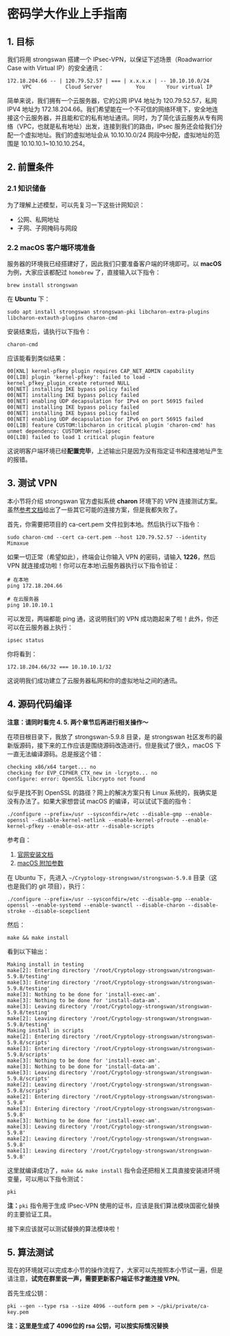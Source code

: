 # 密码学大作业上手指南

## 1. 目标

我们将用 strongswan 搭建一个 IPsec-VPN，以保证下述场景（Roadwarrior Case with Virtual IP）的安全通讯：
```
172.18.204.66 -- | 120.79.52.57 | === | x.x.x.x | -- 10.10.10.0/24
     VPC           Cloud Server           You       Your virtual IP
```

简单来说，我们拥有一个云服务器，它的公网 IPV4 地址为 120.79.52.57，私网 IPV4 地址为 172.18.204.66。我们希望能在一个不可信的网络环境下，安全地连接这个云服务器，并且能和它的私有地址通讯。同时，为了简化该云服务从专有网络（VPC，也就是私有地址）出发，连接到我们的路由，IPsec 服务还会给我们分配一个虚拟地址。我们的虚拟地址会从 10.10.10.0/24 网段中分配，虚拟地址的范围是 10.10.10.1\~10.10.10.254。

## 2. 前置条件

### 2.1 知识储备

为了理解上述模型，可以先复习一下这些计网知识：

+ 公网、私网地址
+ 子网、子网掩码与网段

### 2.2 macOS 客户端环境准备

服务器的环境我已经搭建好了，因此我们只要准备客户端的环境即可。以 **macOS** 为例，大家应该都配过 `homebrew` 了，直接输入以下指令：
```
brew install strongswan
```

在 **Ubuntu** 下：
```
sudo apt install strongswan strongswan-pki libcharon-extra-plugins libcharon-extauth-plugins charon-cmd
```

安装结束后，请执行以下指令：
```
charon-cmd
```

应该能看到类似结果：
```
00[KNL] kernel-pfkey plugin requires CAP_NET_ADMIN capability
00[LIB] plugin 'kernel-pfkey': failed to load - kernel_pfkey_plugin_create returned NULL
00[NET] installing IKE bypass policy failed
00[NET] installing IKE bypass policy failed
00[NET] enabling UDP decapsulation for IPv4 on port 56915 failed
00[NET] installing IKE bypass policy failed
00[NET] installing IKE bypass policy failed
00[NET] enabling UDP decapsulation for IPv6 on port 56915 failed
00[LIB] feature CUSTOM:libcharon in critical plugin 'charon-cmd' has unmet dependency: CUSTOM:kernel-ipsec
00[LIB] failed to load 1 critical plugin feature
```

这说明客户端环境已经**配置完毕**，上述输出只是因为没有指定证书和连接地址产生的报错。

## 3. 测试 VPN

本小节将介绍 strongswan 官方虚拟系统 **charon** 环境下的 VPN 连接测试方案。虽然[参考文档](https://www.digitalocean.com/community/tutorials/how-to-set-up-an-ikev2-vpn-server-with-strongswan-on-ubuntu-22-04)给出了一些其它可能的连接方案，但是我都失败了。

首先，你需要把项目的 ca-cert.pem 文件拉到本地。然后执行以下指令：
```
sudo charon-cmd --cert ca-cert.pem --host 120.79.52.57 --identity Mimaxue
```

如果一切正常（希望如此），终端会让你输入 VPN 的密码，请输入 **1226**，然后 VPN 就连接成功啦！你可以在本地\云服务器执行以下指令验证：
```
# 在本地
ping 172.18.204.66

# 在云服务器
ping 10.10.10.1
```

可以发现，两端都能 ping 通，这说明我们的 VPN 成功跑起来了啦！此外，你还可以在云服务器上执行：
```
ipsec status
```

你将看到：
```
172.18.204.66/32 === 10.10.10.1/32
```

这说明我们成功建立了云服务器私网和你的虚拟地址之间的通讯。

## 4. 源码代码编译

**注意：请同时看完 4. 5. 两个章节后再进行相关操作～**

在项目根目录下，我放了 strongswan-5.9.8 目录，是 strongswan 社区发布的最新版源码，接下来的工作应该是围绕源码改造进行。但是我试了很久，macOS 下一直无法编译源码。总是报这个错：
```
checking x86/x64 target... no
checking for EVP_CIPHER_CTX_new in -lcrypto... no
configure: error: OpenSSL libcrypto not found
```

似乎是找不到 OpenSSL 的路径？网上的解决方案只有 Linux 系统的，我确实是没有办法了。如果大家想尝试 macOS 的编译，可以试试下面的指令：
```
./configure --prefix=/usr --sysconfdir=/etc --disable-gmp --enable-openssl --disable-kernel-netlink --enable-kernel-pfroute --enable-kernel-pfkey --enable-osx-attr --disable-scripts
```

参考自：

1. [官网安装文档](https://docs.strongswan.org/docs/5.9/install/install.html)
2. [macOS 附加参数](https://docs.strongswan.org/docs/5.9/os/macos.html)

在 Ubuntu 下，先进入 `~/Cryptology-strongswan/strongswan-5.9.8` 目录（这也是我们的 git 项目），执行：
```
./configure --prefix=/usr --sysconfdir=/etc --disable-gmp --enable-openssl --enable-systemd --enable-swanctl --disable-charon --disable-stroke --disable-scepclient
```

然后：
```
make && make install
```

看到以下输出：
```
Making install in testing
make[2]: Entering directory '/root/Cryptology-strongswan/strongswan-5.9.8/testing'
make[3]: Entering directory '/root/Cryptology-strongswan/strongswan-5.9.8/testing'
make[3]: Nothing to be done for 'install-exec-am'.
make[3]: Nothing to be done for 'install-data-am'.
make[3]: Leaving directory '/root/Cryptology-strongswan/strongswan-5.9.8/testing'
make[2]: Leaving directory '/root/Cryptology-strongswan/strongswan-5.9.8/testing'
Making install in scripts
make[2]: Entering directory '/root/Cryptology-strongswan/strongswan-5.9.8/scripts'
make[3]: Entering directory '/root/Cryptology-strongswan/strongswan-5.9.8/scripts'
make[3]: Nothing to be done for 'install-exec-am'.
make[3]: Nothing to be done for 'install-data-am'.
make[3]: Leaving directory '/root/Cryptology-strongswan/strongswan-5.9.8/scripts'
make[2]: Leaving directory '/root/Cryptology-strongswan/strongswan-5.9.8/scripts'
make[2]: Entering directory '/root/Cryptology-strongswan/strongswan-5.9.8'
make[3]: Entering directory '/root/Cryptology-strongswan/strongswan-5.9.8'
make[3]: Nothing to be done for 'install-exec-am'.
make[3]: Leaving directory '/root/Cryptology-strongswan/strongswan-5.9.8'
make[2]: Leaving directory '/root/Cryptology-strongswan/strongswan-5.9.8'
make[1]: Leaving directory '/root/Cryptology-strongswan/strongswan-5.9.8'
```

这里就编译成功了，`make && make install` 指令会还把相关工具直接安装进环境变量，可以用以下指令测试：
```
pki
```

**注：**`pki` 指令用于生成 IPsec-VPN 使用的证书，应该是我们算法模块国密化替换的主要验证工具。



接下来应该就可以测试替换的算法模块啦！

## 5. 算法测试

现在的环境就可以完成本小节的操作流程了，大家可以先按照本小节试一遍，但是请注意，**试完在群里说一声，需要更新客户端证书才能连接 VPN**。

首先生成公钥：
```
pki --gen --type rsa --size 4096 --outform pem > ~/pki/private/ca-key.pem
```

**注：这里是生成了 4096位的 rsa 公钥，可以按实际情况替换**